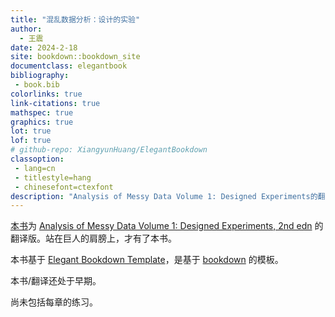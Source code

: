 ```yaml
--- 
title: "混乱数据分析：设计的实验"
author: 
  - 王震
date: 2024-2-18
site: bookdown::bookdown_site
documentclass: elegantbook
bibliography: 
 - book.bib
colorlinks: true
link-citations: true
mathspec: true
graphics: true
lot: true
lof: true
# github-repo: XiangyunHuang/ElegantBookdown
classoption: 
 - lang=cn
 - titlestyle=hang
 - chinesefont=ctexfont
description: "Analysis of Messy Data Volume 1: Designed Experiments的翻译"
---
```


[本书](https://wangzhen89.github.io/AMD/book/)为 [Analysis of Messy Data Volume 1: Designed Experiments, 2nd edn](https://doi.org/10.1201/EBK1584883340) 的翻译版。站在巨人的肩膀上，才有了本书。

本书基于 [Elegant Bookdown Template](https://bookdown.org/xiangyun/elegantbookdown/)，是基于 [bookdown](https://bookdown.org/yihui/bookdown/) 的模板。

本书/翻译还处于早期。

尚未包括每章的练习。
